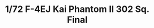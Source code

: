 ---
layout: product
title: "1/72 F-4EJ Kai Phantom II 302 Sq. Final"
price: "5000" 
desc: "Maketa"
img_path: "/assets/img/HASE 02296 .webp"
brand: "Hasegawa"
available: false
special_offer: false
new: false
soon: false
cat: "010000"
subcat: "015700"
subsubcat: "0N/A"
sifra: "HASE 02296 "
popular: false
---